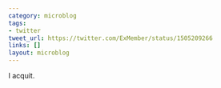 ```yaml
---
category: microblog
tags:
- twitter
tweet_url: https://twitter.com/ExMember/status/1505209266
links: []
layout: microblog
---
```

I acquit.
